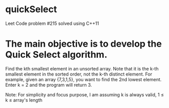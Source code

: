 # quickSelect
Leet Code problem #215 solved using C++11

The main objective is to develop the Quick Select algorithm.
=======
 
 Find the kth smallest element in an unsorted array. Note that it is the k-th smallest element in the sorted order, not the k-th distinct element.
 For example, given an array {7,3,1,5}, you want to find the 2nd lowest element. Enter k = 2 and the program will return 3.
 
 Note: For simplicity and focus purpose, I am assuming k is always valid, 1 ≤ k ≤ array's length

